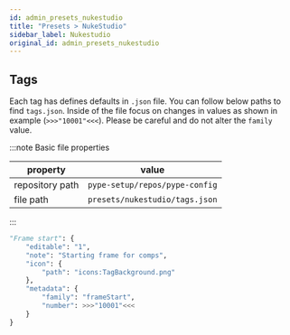 ```yaml
---
id: admin_presets_nukestudio
title: "Presets > NukeStudio"
sidebar_label: Nukestudio
original_id: admin_presets_nukestudio
---
```


## Tags

Each tag has defines defaults in `.json` file. You can follow below paths to find `tags.json`. Inside of the file focus on changes in values as shown in example (`>>>"10001"<<<`). Please be careful and do not alter the `family` value.

:::note Basic file properties

| property        | value                          |
| --------------- | ------------------------------ |
| repository path | `pype-setup/repos/pype-config` |
| file path       | `presets/nukestudio/tags.json` |

:::

```python
"Frame start": {
    "editable": "1",
    "note": "Starting frame for comps",
    "icon": {
        "path": "icons:TagBackground.png"
    },
    "metadata": {
        "family": "frameStart",
        "number": >>>"10001"<<<
    }
}
```
